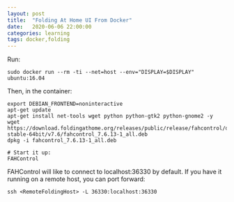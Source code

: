 ```yaml
---
layout: post
title:  "Folding At Home UI From Docker"
date:   2020-06-06 22:00:00
categories: learning
tags: docker,folding
---
```



Run:
```shell
sudo docker run --rm -ti --net=host --env="DISPLAY=$DISPLAY" ubuntu:16.04
```

Then, in the container:

```
export DEBIAN_FRONTEND=noninteractive
apt-get update
apt-get install net-tools wget python python-gtk2 python-gnome2 -y
wget https://download.foldingathome.org/releases/public/release/fahcontrol/debian-stable-64bit/v7.6/fahcontrol_7.6.13-1_all.deb
dpkg -i fahcontrol_7.6.13-1_all.deb

# Start it up:
FAHControl
```

FAHControl will like to connect to localhost:36330 by default. If you have it running on a remote host, you can port forward:

```shell
ssh <RemoteFoldingHost> -L 36330:localhost:36330
```

